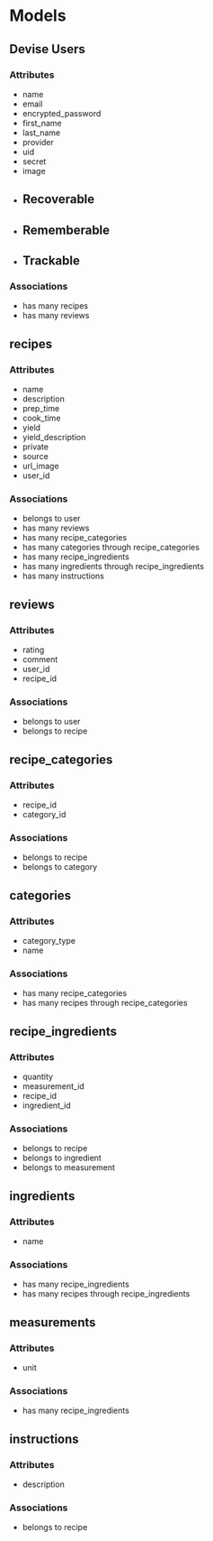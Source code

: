# Models

## Devise Users
### Attributes
-	name
-	email
-	encrypted_password
- first_name
- last_name
- provider
- uid
- secret
- image
- ## Recoverable
- ## Rememberable
- ## Trackable

### Associations
- has many recipes
- has many reviews

## recipes
### Attributes
- name
- description
- prep_time
- cook_time
- yield
- yield_description
- private
- source
- url_image
- user_id
### Associations
- belongs to user
- has many reviews
- has many recipe_categories
- has many categories through recipe_categories
- has many recipe_ingredients
- has many ingredients through recipe_ingredients
- has many instructions

## reviews
### Attributes
- rating
- comment
- user_id
- recipe_id
### Associations
- belongs to user
- belongs to recipe

## recipe_categories
### Attributes
- recipe_id
- category_id
### Associations
- belongs to recipe
- belongs to category

## categories
### Attributes
- category_type
- name
### Associations
- has many recipe_categories
- has many recipes through recipe_categories

## recipe_ingredients
### Attributes
- quantity
- measurement_id
- recipe_id
- ingredient_id
### Associations
- belongs to recipe
- belongs to ingredient
- belongs to measurement

## ingredients
### Attributes
- name
### Associations
- has many recipe_ingredients
- has many recipes through recipe_ingredients

## measurements
### Attributes
- unit
### Associations
- has many recipe_ingredients

## instructions
### Attributes
- description
### Associations
- belongs to recipe

